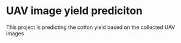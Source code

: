 # UAV image yield prediciton
This project is predicting the cotton yield based on the collected UAV images

